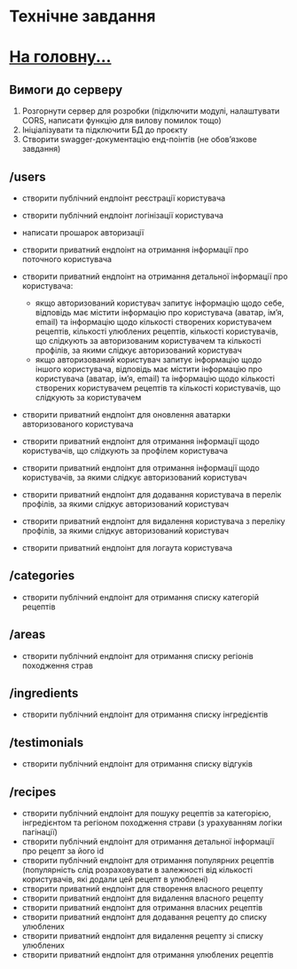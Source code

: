 # Технічне завдання

# [**На головну...**](./README.md)

## Вимоги до серверу

1. Розгорнути сервер для розробки (підключити модулі, налаштувати CORS, написати
   функцію для вилову помилок тощо)
2. Ініціалізувати та підключити БД до проєкту
3. Створити swagger-документацію енд-поінтів (не обовʼязкове завдання)

## /users

- створити публічний ендпоінт реєстрації користувача
- створити публічний ендпоінт логінізації користувача
- написати прошарок авторизації
- створити приватний ендпоінт на отримання інформації про поточного користувача

- створити приватний ендпоінт на отримання детальної інформації про користувача:

  - якщо авторизований користувач запитує інформацію щодо себе, відповідь має
    містити інформацію про користувача (аватар, імʼя, email) та інформацію щодо
    кількості створених користувачем рецептів, кількості улюблених рецептів,
    кількості користувачів, що слідкують за авторизованим користувачем та
    кількості профілів, за якими слідкує авторизований користувач
  - якщо авторизований користувач запитує інформацію щодо іншого користувача,
    відповідь має містити інформацію про користувача (аватар, імʼя, email) та
    інформацію щодо кількості створених користувачем рецептів та кількості
    користувачів, що слідкують за користувачем

- створити приватний ендпоінт для оновлення аватарки авторизованого користувача
- створити приватний ендпоінт для отримання інформації щодо користувачів, що
  слідкують за профілем користувача
- створити приватний ендпоінт для отримання інформації щодо користувачів, за
  якими слідкує авторизований користувач
- створити приватний ендпоінт для додавання користувача в перелік профілів, за
  якими слідкує авторизований користувач
- створити приватний ендпоінт для видалення користувача з переліку профілів, за
  якими слідкує авторизований користувач
- створити приватний ендпоінт для логаута користувача

## /categories

- створити публічний ендпоінт для отримання списку категорій рецептів

## /areas

- створити публічний ендпоінт для отримання списку регіонів походження страв

## /ingredients

- створити публічний ендпоінт для отримання списку інгредієнтів

## /testimonials

- створити публічний ендпоінт для отримання списку відгуків

## /recipes

- створити публічний ендпоінт для пошуку рецептів за категорією, інгредієнтом та
  регіоном походження страви (з урахуванням логіки пагінації)
- створити публічний ендпоінт для отримання детальної інформації про рецепт за
  його id
- створити публічний ендпоінт для отримання популярних рецептів (популярність
  слід розраховувати в залежності від кількості користувачів, які додали цей
  рецепт в улюблені)
- створити приватний ендпоінт для створення власного рецепту
- створити приватний ендпоінт для видалення власного рецепту
- створити приватний ендпоінт для отримання власних рецептів
- створити приватний ендпоінт для додавання рецепту до списку улюблених
- створити приватний ендпоінт для видалення рецепту зі списку улюблених
- створити приватний ендпоінт для отримання улюблених рецептів
